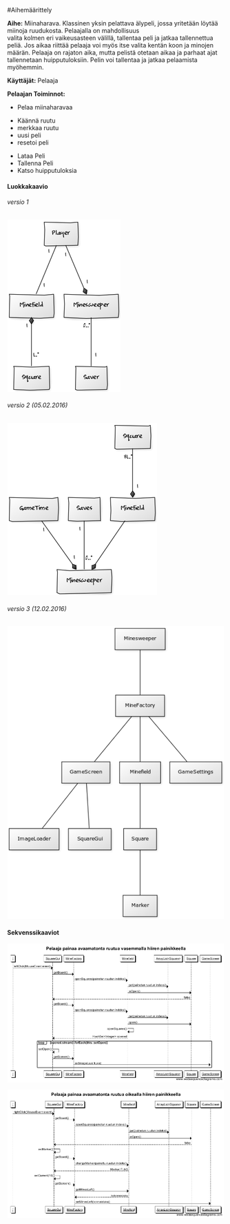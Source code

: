 #Aihemäärittely

**Aihe:** Miinaharava. Klassinen yksin pelattava älypeli, jossa yritetään löytää miinoja ruudukosta. Pelaajalla on mahdollisuus  
valita kolmen eri vaikeusasteen välillä, tallentaa peli ja jatkaa tallennettua peliä. Jos aikaa riittää pelaaja voi myös itse valita
kentän koon ja minojen määrän. Pelaaja on rajaton aika, mutta pelistä otetaan aikaa ja parhaat ajat tallennetaan huipputuloksiin. Pelin
voi tallentaa ja jatkaa pelaamista myöhemmin.

**Käyttäjät:** Pelaaja

**Pelaajan Toiminnot:**  
- Pelaa miinaharavaa
 * Käännä ruutu
 * merkkaa ruutu
 * uusi peli
 * resetoi peli
- Lataa Peli
- Tallenna Peli
- Katso huipputuloksia

#### Luokkakaavio
###### versio 1
![Luokkakaavio](/dokumentointi/luokkakaavio.png)

###### versio 2 (05.02.2016)
![Luokkakaavio versio 2](/dokumentointi/luokkakaavio2.png)

###### versio 3 (12.02.2016)
![Luokkakaavio versio 3](/dokumentointi/luokkakaavio3.png)

#### Sekvenssikaaviot
![Sekvenssikaavio tapahtumasta pelaaja painaa avaamatonta ruutua vasemmalla hiiren painikkeella](/dokumentointi/sekvenssikaavio1.png)

![Sekvenssikaavio tapahtumasta pelaaja painaa avaamatonta ruutua oikealla hiiren painikkeella](/dokumentointi/sekvenssikaavio2.png)
